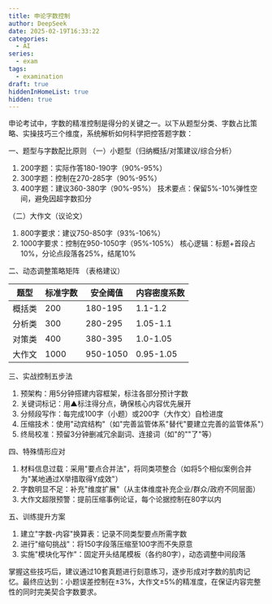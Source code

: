 ```yaml
---
title: 申论字数控制
author: DeepSeek
date: 2025-02-19T16:33:22
categories:
  - AI
series:
  - exam
tags:
  - examination
draft: true
hiddenInHomeList: true
hidden: true
---
```

申论考试中，字数的精准控制是得分的关键之一。以下从题型分类、字数占比策略、实操技巧三个维度，系统解析如何科学把控答题字数：

一、题型与字数配比原则
（一）小题型（归纳概括/对策建议/综合分析）

1. 200字题：实际作答180-190字（90%-95%）
2. 300字题：控制在270-285字（90%-95%）
3. 400字题：建议360-380字（90%-95%）
技术要点：保留5%-10%弹性空间，避免因超字数扣分

（二）大作文（议论文）

1. 800字要求：建议750-850字（93%-106%）
2. 1000字要求：控制在950-1050字（95%-105%）
核心逻辑：标题+首段占10%，分论点段落各25%，结尾10%

二、动态调整策略矩阵
（表格建议）

| 题型  | 标准字数 | 安全阈值     | 内容密度系数    |
| --- | ---- | -------- | --------- |
| 概括类 | 200  | 180-195  | 1.1-1.2   |
| 分析类 | 300  | 280-295  | 1.05-1.1  |
| 对策类 | 400  | 380-395  | 1.0-1.05  |
| 大作文 | 1000 | 950-1050 | 0.95-1.05 |

三、实战控制五步法

1. 预架构：用5分钟搭建内容框架，标注各部分预计字数
2. 关键词标记：用▲标注得分点，确保核心内容优先展开
3. 分频段写作：每完成100字（小题）或200字（大作文）自检进度
4. 压缩技术：使用"动宾结构"（如"完善监管体系"替代"要建立完善的监管体系"）
5. 终局校准：预留3分钟删减冗余副词、连接词（如"的""了"等）

四、特殊情形应对

1. 材料信息过载：采用"要点合并法"，将同类项整合（如将5个相似案例合并为"某地通过X举措取得Y成效"）
2. 字数明显不足：补充"维度扩展"（从主体维度补充企业/群众/政府不同层面）
3. 大作文超限预警：提前压缩事例论证，每个论据控制在80字以内

五、训练提升方案

1. 建立"字数-内容"换算表：记录不同类型要点所需字数
2. 进行"缩句挑战"：将150字段落压缩至100字而不失原意
3. 实施"模块化写作"：固定开头结尾模板（各约80字），动态调整中间段落

掌握这些技巧后，建议通过10套真题进行刻意练习，逐步形成对字数的肌肉记忆。最终应达到：小题误差控制在±3%，大作文±5%的精准度，在保证内容完整性的同时完美契合字数要求。
